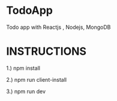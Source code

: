 # TodoApp

Todo app with Reactjs , Nodejs, MongoDB

# INSTRUCTIONS

1.) npm install

2.) npm run client-install

3.) npm run dev
